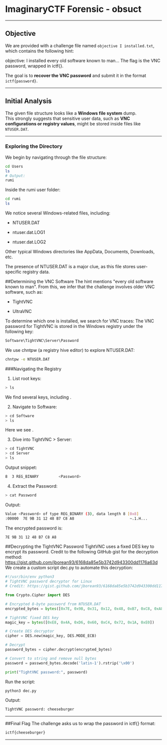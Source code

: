 # ImaginaryCTF Forensic - obsuct

---

## **Objective**
We are provided with a challenge file named `objective I installed.txt`, which contains the following hint:

objective: I installed every old software known to man...
The flag is the VNC password, wrapped in ictf{}.

The goal is to **recover the VNC password** and submit it in the format `ictf{password}`.

---

## **Initial Analysis**

The given file structure looks like a **Windows file system** dump.  
This strongly suggests that sensitive user data, such as **VNC configurations or registry values**, might be stored inside files like `NTUSER.DAT`.

---

### **Exploring the Directory**
We begin by navigating through the file structure:

```bash
cd Users
ls
# Output:
rumi
```
Inside the rumi user folder:
```bash
cd rumi
ls
```
We notice several Windows-related files, including:

- NTUSER.DAT

- ntuser.dat.LOG1

- ntuser.dat.LOG2

Other typical Windows directories like AppData, Documents, Downloads, etc.

The presence of NTUSER.DAT is a major clue, as this file stores user-specific registry data.

##Determining the VNC Software
The hint mentions "every old software known to man".
From this, we infer that the challenge involves older VNC software, such as:

- TightVNC

- UltraVNC

To determine which one is installed, we search for VNC traces:
The VNC password for TightVNC is stored in the Windows registry under the following key:
```bash
Software\TightVNC\Server\Password
```
We use chntpw (a registry hive editor) to explore NTUSER.DAT:
```bash
chntpw -e NTUSER.DAT
```
###Navigating the Registry

1. List root keys:
```bash
> ls
```
We find several keys, including <Software>.

2. Navigate to Software:
```bash
> cd Software
> ls
```
Here we see <TightVNC>.

3. Dive into TightVNC > Server:
```bash
> cd TightVNC
> cd Server
> ls
```
Output snippet:
```bash
8  3 REG_BINARY         <Password>
```

4. Extract the Password:
```bash
> cat Password
```
Output:
```bash
Value <Password> of type REG_BINARY (3), data length 8 [0x8]
:00000  7E 9B 31 12 48 B7 C8 A8                         ~.1.H...
```
The encrypted password is:
```bash
7E 9B 31 12 48 B7 C8 A8
```
##Decrypting the TightVNC Password
TightVNC uses a fixed DES key to encrypt its password.
Credit to the following GitHub gist for the decryption method:
https://gist.github.com/jborean93/6168da85e5b3742d943300dd1176a63d
We create a custom script dec.py to automate this decryption:
```python
#!/usr/bin/env python3
# TightVNC password decryptor for Linux
# Credit: https://gist.github.com/jborean93/6168da85e5b3742d943300dd1176a63d

from Crypto.Cipher import DES

# Encrypted 8-byte password from NTUSER.DAT
encrypted_bytes = bytes([0x7E, 0x9B, 0x31, 0x12, 0x48, 0xB7, 0xC8, 0xA8])

# TightVNC fixed DES key
magic_key = bytes([0xE8, 0x4A, 0xD6, 0x60, 0xC4, 0x72, 0x1A, 0xE0])

# Create DES decryptor
cipher = DES.new(magic_key, DES.MODE_ECB)

# Decrypt
password_bytes = cipher.decrypt(encrypted_bytes)

# Convert to string and remove null bytes
password = password_bytes.decode('latin-1').rstrip('\x00')

print("TightVNC password:", password)
```
Run the script:
```bash
python3 dec.py
```
Output:
```bash
TightVNC password: cheeseburger
```
---
##Final Flag
The challenge asks us to wrap the password in ictf{} format:
```bash
ictf{cheeseburger}
```
---


